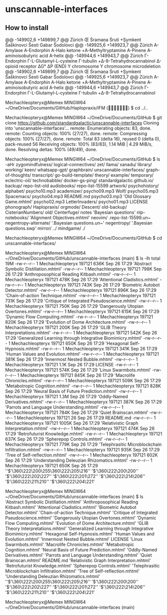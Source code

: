 # unscannable-interfaces

## How to install

@@ -149902,6 +149899,7 @@ Zürich
 Œ
 Śramaṇa
 Śruti
+Şymkent
 Šaškinovci
 Šesti Gabar
 Šodolovci
@@ -149925,6 +149923,7 @@ Zürich
 Α-Amylase
 Α-Endorphin
 Α-Halo ketone
+Α-Methyltryptamine
 Α-Pinene
 Α-aminoisobutyric acid
 Α-helix
@@ -149944,6 +149943,7 @@ Zürich
 Γ-Endorphin
 Γ-L-Glutamyl-L-cysteine
 Γ-tubulin
+Δ-8-Tetrahydrocannabinol
 Δ-opioid receptor
 ΔG°
 ΔP
(END)
 Y chromosome
 Y chromosome microdeletion
@@ -149902,6 +149899,7 @@ Zürich
 Œ
 Śramaṇa
 Śruti
+Şymkent
 Šaškinovci
 Šesti Gabar
 Šodolovci
@@ -149925,6 +149923,7 @@ Zürich
 Α-Amylase
 Α-Endorphin
 Α-Halo ketone
+Α-Methyltryptamine
 Α-Pinene
 Α-aminoisobutyric acid
 Α-helix
@@ -149944,6 +149943,7 @@ Zürich
 Γ-Endorphin
 Γ-L-Glutamyl-L-cysteine
 Γ-tubulin
+Δ-8-Tetrahydrocannabinol

Mechachleopteryx@Memex MINGW64 ~/OneDrive/Documents/GitHub/Haplopraxis/IFM ()
$ cd ../..

Mechachleopteryx@Memex MINGW64 ~/OneDrive/Documents/GitHub
$ git clone https://github.com/standardgalactic/unscannable-interfaces
Cloning into 'unscannable-interfaces'...
remote: Enumerating objects: 83, done.
remote: Counting objects: 100% (27/27), done.
remote: Compressing objects: 100% (27/27), done.
remote: Total 83 (delta 16), reused 0 (delta 0), pack-reused 56
Receiving objects: 100% (83/83), 1.14 MiB | 4.29 MiB/s, done.
Resolving deltas: 100% (49/49), done.

Mechachleopteryx@Memex MINGW64 ~/OneDrive/Documents/GitHub
$ ls -aHr
 zygomindfulness/              logical-connectives/
 zet/                          llama/
 xanadu/                       library/
 working/                      keen/
 whatsapp-gpt/                 graphbrain/
 unscannable-interfaces/       graph-of-thoughts/
 transcript/                   go-build-template/
 theory/                       example/
 temporary/                    eclectric-oil/
 technobabble/                 docker-gs-ping/
 standardgalactic.github.io/   backup/
 repo-list-old                 audiobooks/
 repo-list-15599               artwork/
 psychohistory/                alphabet/
 psycho10.mp3                  academizer/
 psycho09.mp3                  Wolf/
 psycho05.mp3                  Spacemacs/
 psycho04.mp3                  README.md
 psycho03.mp3                 'Old Glossary Game.mhtml'
 psycho02.mp3                  LetterInvaders/
 psycho01.mp3                  LICENSE
 phonograph/                   Haplopraxis/
 orgmode/                      Descent/
 old-backup/                   CisterianNumbers/
 old/                          Centerfuge/
 notes                        'Bayesian questions'
 nlp-notebooks/               'Alignment Objectives.mhtml'
 neovim/                       .repo-list-15599.un~
 negentropy-alternate/        '.Bayesian questions.un~'
 negentropy/                  '.Bayesian questions.swp'
 mirror/                       ../
 mindgame/                     ./

Mechachleopteryx@Memex MINGW64 ~/OneDrive/Documents/GitHub
$ cd unscannable-interfaces/

Mechachleopteryx@Memex MINGW64 ~/OneDrive/Documents/GitHub/unscannable-interfaces (main)
$ ls -lh
total 19M
-rw-r--r-- 1 Mechachleopteryx 197121  636K Sep 26 17:29 'Abstract Symbolic Distillation.mhtml'
-rw-r--r-- 1 Mechachleopteryx 197121  798K Sep 26 17:29 'Anthroposophical Reading Kitbash.mhtml'
-rw-r--r-- 1 Mechachleopteryx 197121  478K Sep 26 17:29 'Attentional Cladistics.mhtml'
-rw-r--r-- 1 Mechachleopteryx 197121  743K Sep 26 17:29 'Biometric Autobot Detector.mhtml'
-rw-r--r-- 1 Mechachleopteryx 197121  896K Sep 26 17:29 'Chain-of-action Technique.mhtml'
-rw-r--r-- 1 Mechachleopteryx 197121  731K Sep 26 17:29 'Critique of Integrated Pseudoscience.mhtml'
-rw-r--r-- 1 Mechachleopteryx 197121  750K Sep 26 17:29 'Dangerously Utopian Overtones.mhtml'
-rw-r--r-- 1 Mechachleopteryx 197121  615K Sep 26 17:29 'Dynamic Flow Computing.mhtml'
-rw-r--r-- 1 Mechachleopteryx 197121  820K Sep 26 17:29 'Evolution of Dome Architecture.mhtml'
-rw-r--r-- 1 Mechachleopteryx 197121  200K Sep 26 17:29 'GLIB Theory Interpretations.mhtml'
-rw-r--r-- 1 Mechachleopteryx 197121  542K Sep 26 17:29 'Generalized Learning through Integrative Biomimicry.mhtml'
-rw-r--r-- 1 Mechachleopteryx 197121  650K Sep 26 17:29 'Hexagonal Self-Hypnosis.mhtml'
-rw-r--r-- 1 Mechachleopteryx 197121  341K Sep 26 17:29 'Human Values and Evolution.mhtml'
-rw-r--r-- 1 Mechachleopteryx 197121  381K Sep 26 17:29 'Innermost Nested Bubble.mhtml'
-rw-r--r-- 1 Mechachleopteryx 197121  1.1K Sep 26 17:29  LICENSE
-rw-r--r-- 1 Mechachleopteryx 197121  574K Sep 26 17:29 'Linux Swarmbots.mhtml'
-rw-r--r-- 1 Mechachleopteryx 197121  845K Sep 26 17:29 'Macrolife Chronicles.mhtml'
-rw-r--r-- 1 Mechachleopteryx 197121  509K Sep 26 17:29 'Metabotropic Cognition.mhtml'
-rw-r--r-- 1 Mechachleopteryx 197121  828K Sep 26 17:29 'Neural Basis of Future Prediction.mhtml'
-rw-r--r-- 1 Mechachleopteryx 197121  1.3M Sep 26 17:29 'Oddly-Named Derivatives.mhtml'
-rw-r--r-- 1 Mechachleopteryx 197121  387K Sep 26 17:29 'Parrots and Language Understanding.mhtml'
-rw-r--r-- 1 Mechachleopteryx 197121  784K Sep 26 17:29 'Quiet Brainscan.mhtml'
-rw-r--r-- 1 Mechachleopteryx 197121    26 Sep 26 17:29  README.md
-rw-r--r-- 1 Mechachleopteryx 197121 1005K Sep 26 17:29 'Relativistic Graph Interpretation.mhtml'
-rw-r--r-- 1 Mechachleopteryx 197121  474K Sep 26 17:29 'Retrofuturist Knowledge.mhtml'
-rw-r--r-- 1 Mechachleopteryx 197121  637K Sep 26 17:29 'Spherepop Controls.mhtml'
-rw-r--r-- 1 Mechachleopteryx 197121  779K Sep 26 17:29 'Telephrasitic Microblockchain Infiltration.mhtml'
-rw-r--r-- 1 Mechachleopteryx 197121  935K Sep 26 17:29 'Tree of Self-reflection.mhtml'
-rw-r--r-- 1 Mechachleopteryx 197121  602K Sep 26 17:29 'Understanding Deleuzian Rhizomatics.mhtml'
-rw-r--r-- 1 Mechachleopteryx 197121  650K Sep 26 17:29 ''$'\360\222\200\255\360\222\205\216'' '$'\360\222\200\200'' '$'\360\222\202\227'' '$'\360\222\201\272'' '$'\360\222\214\206'' '$'\360\222\211\210'' '$'\360\222\204\221'

Mechachleopteryx@Memex MINGW64 ~/OneDrive/Documents/GitHub/unscannable-interfaces (main)
$ ls
'Abstract Symbolic Distillation.mhtml'
'Anthroposophical Reading Kitbash.mhtml'
'Attentional Cladistics.mhtml'
'Biometric Autobot Detector.mhtml'
'Chain-of-action Technique.mhtml'
'Critique of Integrated Pseudoscience.mhtml'
'Dangerously Utopian Overtones.mhtml'
'Dynamic Flow Computing.mhtml'
'Evolution of Dome Architecture.mhtml'
'GLIB Theory Interpretations.mhtml'
'Generalized Learning through Integrative Biomimicry.mhtml'
'Hexagonal Self-Hypnosis.mhtml'
'Human Values and Evolution.mhtml'
'Innermost Nested Bubble.mhtml'
 LICENSE
'Linux Swarmbots.mhtml'
'Macrolife Chronicles.mhtml'
'Metabotropic Cognition.mhtml'
'Neural Basis of Future Prediction.mhtml'
'Oddly-Named Derivatives.mhtml'
'Parrots and Language Understanding.mhtml'
'Quiet Brainscan.mhtml'
 README.md
'Relativistic Graph Interpretation.mhtml'
'Retrofuturist Knowledge.mhtml'
'Spherepop Controls.mhtml'
'Telephrasitic Microblockchain Infiltration.mhtml'
'Tree of Self-reflection.mhtml'
'Understanding Deleuzian Rhizomatics.mhtml'
''$'\360\222\200\255\360\222\205\216'' '$'\360\222\200\200'' '$'\360\222\202\227'' '$'\360\222\201\272'' '$'\360\222\214\206'' '$'\360\222\211\210'' '$'\360\222\204\221'

Mechachleopteryx@Memex MINGW64 ~/OneDrive/Documents/GitHub/unscannable-interfaces (main)

